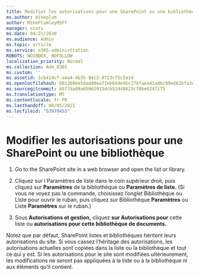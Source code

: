```yaml
---
title: Modifier les autorisations pour une SharePoint ou une bibliothèque
ms.author: mikeplum
author: MikePlumleyMSFT
manager: scotv
ms.date: 04/21/2020
ms.audience: Admin
ms.topic: article
ms.service: o365-administration
ROBOTS: NOINDEX, NOFOLLOW
localization_priority: Normal
ms.collection: Adm_O365
ms.custom: ''
ms.assetid: 1cb414cf-a4a4-4b35-84c2-0723cf5c5a14
ms.openlocfilehash: b012606e5dadd0ea71eb68de9bc278faea41adbc99e662bfa3eea6653548c1a8
ms.sourcegitcommit: b5f7da89a650d2915dc652449623c78be6247175
ms.translationtype: MT
ms.contentlocale: fr-FR
ms.lasthandoff: 08/05/2021
ms.locfileid: "53979455"
---
```

# <a name="change-permissions-for-a-sharepoint-list-or-library"></a>Modifier les autorisations pour une SharePoint ou une bibliothèque

1. Go to the SharePoint site in a web browser and open the list or library.
    
2. Cliquez sur l Paramètres de liste dans le coin supérieur droit, puis cliquez sur **Paramètres** de la bibliothèque ou **Paramètres de liste.** (Si vous ne voyez pas la  commande, choisissez l’onglet Bibliothèque ou Liste pour ouvrir le ruban, puis cliquez sur Bibliothèque **Paramètres** ou Liste **Paramètres** sur le ruban.)  
    
3. Sous **Autorisations et gestion,** cliquez **sur Autorisations pour** cette liste ou **autorisations pour cette bibliothèque de documents.**
    
Notez que par défaut, SharePoint listes et bibliothèques héritent leurs autorisations du site. Si vous cassez l’héritage des autorisations, les autorisations actuelles sont copiées dans la liste ou la bibliothèque et tout ce qui y est. Si les autorisations pour le site sont modifiées ultérieurement, les modifications ne seront pas appliquées à la liste ou à la bibliothèque ni aux éléments qu’il contient.
  

